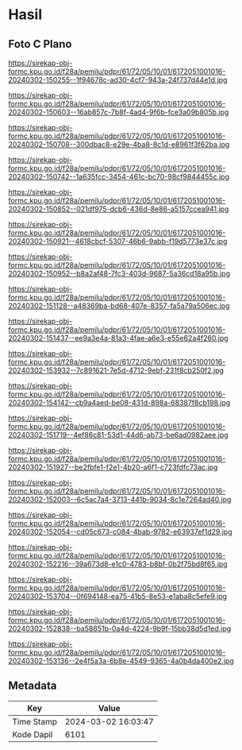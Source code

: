 # Hasil

## Foto C Plano

https://sirekap-obj-formc.kpu.go.id/f28a/pemilu/pdpr/61/72/05/10/01/6172051001016-20240302-150255--1f94678c-ad30-4cf7-943a-24f737d44e1d.jpg

https://sirekap-obj-formc.kpu.go.id/f28a/pemilu/pdpr/61/72/05/10/01/6172051001016-20240302-150603--16ab857c-7b8f-4ad4-9f6b-fce3a09b805b.jpg

https://sirekap-obj-formc.kpu.go.id/f28a/pemilu/pdpr/61/72/05/10/01/6172051001016-20240302-150708--300dbac8-e29e-4ba8-8c1d-e8961f3f62ba.jpg

https://sirekap-obj-formc.kpu.go.id/f28a/pemilu/pdpr/61/72/05/10/01/6172051001016-20240302-150742--1a635fcc-3454-461c-bc70-98cf9844455c.jpg

https://sirekap-obj-formc.kpu.go.id/f28a/pemilu/pdpr/61/72/05/10/01/6172051001016-20240302-150852--021df975-dcb6-436d-8e86-a5157ccea941.jpg

https://sirekap-obj-formc.kpu.go.id/f28a/pemilu/pdpr/61/72/05/10/01/6172051001016-20240302-150921--4618cbcf-5307-46b6-9abb-f19d5773e37c.jpg

https://sirekap-obj-formc.kpu.go.id/f28a/pemilu/pdpr/61/72/05/10/01/6172051001016-20240302-150952--b8a2af48-7fc3-403d-9687-5a36cd18a95b.jpg

https://sirekap-obj-formc.kpu.go.id/f28a/pemilu/pdpr/61/72/05/10/01/6172051001016-20240302-151128--a48369ba-bd68-407e-8357-fa5a79a506ec.jpg

https://sirekap-obj-formc.kpu.go.id/f28a/pemilu/pdpr/61/72/05/10/01/6172051001016-20240302-151437--ee9a3e4a-81a3-4fae-a6e3-e55e62a4f260.jpg

https://sirekap-obj-formc.kpu.go.id/f28a/pemilu/pdpr/61/72/05/10/01/6172051001016-20240302-153932--7c891621-7e5d-4712-9ebf-231f8cb250f2.jpg

https://sirekap-obj-formc.kpu.go.id/f28a/pemilu/pdpr/61/72/05/10/01/6172051001016-20240302-154142--cb9a4aed-be08-431d-898a-68387f8cb198.jpg

https://sirekap-obj-formc.kpu.go.id/f28a/pemilu/pdpr/61/72/05/10/01/6172051001016-20240302-151719--4ef86c81-53d1-44d6-ab73-be6ad0982aee.jpg

https://sirekap-obj-formc.kpu.go.id/f28a/pemilu/pdpr/61/72/05/10/01/6172051001016-20240302-151927--be2fbfe1-f2e1-4b20-a6f1-c723fdfc73ac.jpg

https://sirekap-obj-formc.kpu.go.id/f28a/pemilu/pdpr/61/72/05/10/01/6172051001016-20240302-152003--6c5ac7a4-3713-441b-9034-8c1e7264ad40.jpg

https://sirekap-obj-formc.kpu.go.id/f28a/pemilu/pdpr/61/72/05/10/01/6172051001016-20240302-152054--cd05c673-c084-4bab-9782-e63937ef1d29.jpg

https://sirekap-obj-formc.kpu.go.id/f28a/pemilu/pdpr/61/72/05/10/01/6172051001016-20240302-152216--39a673d8-e1c0-4783-b8bf-0b2f75bd8f65.jpg

https://sirekap-obj-formc.kpu.go.id/f28a/pemilu/pdpr/61/72/05/10/01/6172051001016-20240302-153704--0f694148-ea75-41b5-8e53-e1aba8c5efe9.jpg

https://sirekap-obj-formc.kpu.go.id/f28a/pemilu/pdpr/61/72/05/10/01/6172051001016-20240302-152838--ba58651b-0a4d-4224-9b9f-15bb38d5d1ed.jpg

https://sirekap-obj-formc.kpu.go.id/f28a/pemilu/pdpr/61/72/05/10/01/6172051001016-20240302-153136--2e4f5a3a-6b8e-4549-9365-4a0b4da400e2.jpg


## Metadata

| Key        | Value               |
| ---------- | ------------------- |
| Time Stamp | 2024-03-02 16:03:47 |
| Kode Dapil | 6101                |



